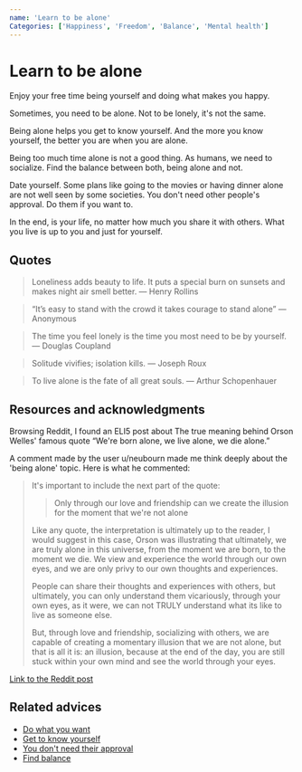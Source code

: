 ```yaml
---
name: 'Learn to be alone'
Categories: ['Happiness', 'Freedom', 'Balance', 'Mental health']
---
```

# Learn to be alone

Enjoy your free time being yourself and doing what makes you happy.

Sometimes, you need to be alone. Not to be lonely, it's not the same. 

Being alone helps you get to know yourself. And the more you know yourself, the better you are when you are alone.

Being too much time alone is not a good thing.  As humans, we need to socialize. Find the balance between both, being alone and not.

Date yourself. Some plans like going to the movies or having dinner alone are not well seen by some societies. You don't need other people's approval. Do them if you want to.

In the end, is your life, no matter how much you share it with others. What you live is up to you and just for yourself.

## Quotes

> Loneliness adds beauty to life. It puts a special burn on sunsets and makes night air smell better. ― Henry Rollins

> “It’s easy to stand with the crowd it takes courage to stand alone” ― Anonymous

> The time you feel lonely is the time you most need to be by yourself. ― Douglas Coupland

> Solitude vivifies; isolation kills. ― Joseph Roux

> To live alone is the fate of all great souls. ― Arthur Schopenhauer

## Resources and acknowledgments

Browsing Reddit, I found an ELI5 post about The true meaning behind Orson Welles' famous quote “We're born alone, we live alone, we die alone.”

A comment made by the user u/neubourn made me think deeply about the 'being alone' topic. Here is what he commented:

> It's important to include the next part of the quote:
> 
> > Only through our love and friendship can we create the illusion for the moment that we're not alone
>
> Like any quote, the interpretation is ultimately up to the reader, I would suggest in this case, Orson was illustrating that ultimately, we are truly alone in this universe, from the moment we are born, to the moment we die. We view and experience the world through our own eyes, and we are only privy to our own thoughts and experiences.
>
> People can share their thoughts and experiences with others, but ultimately, you can only understand them vicariously, through your own eyes, as it were, we can not TRULY understand what its like to live as someone else.
>
> But, through love and friendship, socializing with others, we are capable of creating a momentary illusion that we are not alone, but that is all it is: an illusion, because at the end of the day, you are still stuck within your own mind and see the world through your eyes.

[Link to the Reddit post](https://www.reddit.com/r/explainlikeimfive/comments/1kfvr2/eli5the_true_meaning_behind_orson_welles_famous/)

## Related advices

- [Do what you want](../Do%20what%20you%20want/index.md)
- [Get to know yourself](../Get%20to%20know%20yourself/index.md)
- [You don't need their approval](../You%20don't%20need%20their%20approval/index.md)
- [Find balance](../Find%20balance/index.md)